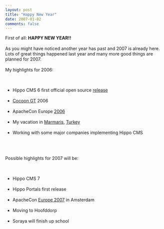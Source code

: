 ```yaml
---
layout: post
title: "Happy New Year"
date: 2007-01-02
comments: false
---
```


<div class='post'>
First of all: <strong>HAPPY NEW YEAR!!</strong><br/><br/>As you might have noticed another year has past and 2007 is already here.<br/>Lots of great things happened last year and many more good things are planned for 2007.<br/><br/>My highlights for 2006:<br/><br/><ul><br/><li>Hippo CMS 6 first official open source <a href="http://lists.hippo.nl/pipermail/hippocms-dev/2006-February/000487.html">release</a></li><br/><li><a href="http://www.cocoongt.org/" target="_blank">Cocoon GT</a> 2006</li><br/><li>ApacheCon Europe <a href="http://www.flickr.com/photos/reijnj/178982371/" target="_blank">2006</a></li><br/><li>My vacation in <a href="http://en.wikipedia.org/wiki/Marmaris" target="_blank">Marmaris</a>, <a href="http://en.wikipedia.org/wiki/Turkey" target="_blank">Turkey</a></li><br/><li>Working with some major companies implementing Hippo CMS</li><br/></ul><br/><br/>Possible highlights for 2007 will be:<br/><br/><ul><br/><li>Hippo CMS 7</li><br/><li>Hippo Portals first release</li><br/><li>ApacheCon <a href="http://www.apachecon.com/2007/EU/index.html/e=MjAwNy9FVQ">Europe 2007</a> in Amsterdam</li><br/><li>Moving to Hoofddorp</li><br/><li>Soraya will finish up school</li><br/></ul><br/><br/></div>
